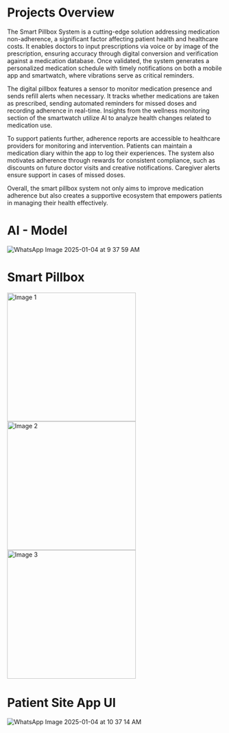 
# Projects Overview

The Smart Pillbox System is a cutting-edge solution addressing medication non-adherence, a significant factor affecting patient health and healthcare costs. It enables doctors to input prescriptions via voice or by image of the prescription, ensuring accuracy through digital conversion and verification against a medication database. Once validated, the system generates a personalized medication schedule with timely notifications on both a mobile app and smartwatch, where vibrations serve as critical reminders.

The digital pillbox features a sensor to monitor medication presence and sends refill alerts when necessary. It tracks whether medications are taken as prescribed, sending automated reminders for missed doses and recording adherence in real-time. Insights from the wellness monitoring section of the smartwatch utilize AI to analyze health changes related to medication use.

To support patients further, adherence reports are accessible to healthcare providers for monitoring and intervention. Patients can maintain a medication diary within the app to log their experiences. The system also motivates adherence through rewards for consistent compliance, such as discounts on future doctor visits and creative notifications. Caregiver alerts ensure support in cases of missed doses.

Overall, the smart pillbox system not only aims to improve medication adherence but also creates a supportive ecosystem that empowers patients in managing their health effectively.


# AI - Model

![WhatsApp Image 2025-01-04 at 9 37 59 AM](https://github.com/user-attachments/assets/d2c157fc-df63-4694-8aa6-6fe52046cabe) 





# Smart Pillbox 

<img src="https://github.com/user-attachments/assets/ec5ecc66-c882-47e7-a6c3-cd9cfb33f40e" alt="Image 1" width="300">

<img src="https://github.com/user-attachments/assets/6960c861-4d40-4707-b21c-d3e60af3e97f" alt="Image 2" width="300">

<img src="https://github.com/user-attachments/assets/33c30f41-e7be-4b97-b52c-04b07bce6b08" alt="Image 3" width="300">









# Patient Site App UI

![WhatsApp Image 2025-01-04 at 10 37 14 AM](https://github.com/user-attachments/assets/f38a52b3-f291-48a7-8d25-413e166d317f)





